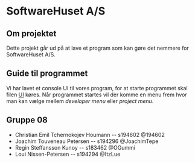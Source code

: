 # SoftwareHuset A/S

## Om projektet 
Dette projekt går ud på at lave et program som kan gøre det nemmere for SoftwareHuset A/S. 

## Guide til programmet 
Vi har lavet et console UI til vores program, for at starte programmet skal filen [UI](src/main/java/ui/UI.java) køres.
Når programmet startes vil der komme en menu frem hvor man kan vælge mellem *developer menu* eller *project menu*. 


## Gruppe 08
- Christian Emil Tchernokojev Houmann -- s194602 @194602
- Joachim Touveneau Petersen -- s194296 @JoachimTepe
- Regin Steffansson Kunoy -- s183462 @OGummi
- Loui Nissen-Petersen -- s194294 @ItzLue
